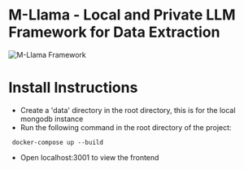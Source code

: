 # M-Llama - Local and Private LLM Framework for Data Extraction
![M-Llama Framework](M-Llama-image.png)
# Install Instructions
- Create a 'data' directory in the root directory, this is for the local mongodb instance
- Run the following command in the root directory of the project:

``` docker-compose up --build```

- Open localhost:3001 to view the frontend

